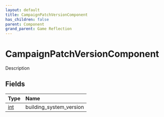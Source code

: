 ```yaml
---
layout: default
title: CampaignPatchVersionComponent
has_children: false
parent: Component
grand_parent: Game Reflection
---
```

# CampaignPatchVersionComponent
Description 

## Fields

| Type | Name |
|:----------|:--------------|
| [int](/riftbreaker-wiki/docs/game-reflection/enums/int/) | building_system_version |


